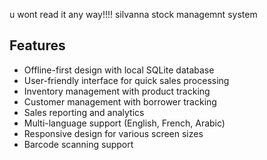 u wont read it any way!!!!
silvanna stock managemnt system



## Features
- Offline-first design with local SQLite database
- User-friendly interface for quick sales processing
- Inventory management with product tracking
- Customer management with borrower tracking
- Sales reporting and analytics
- Multi-language support (English, French, Arabic)
- Responsive design for various screen sizes
- Barcode scanning support

